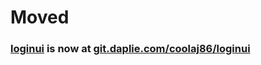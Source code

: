 # Moved
### [loginui](https://git.daplie.com/coolaj86/loginui) is now at [git.daplie.com/coolaj86/loginui](https://git.daplie.com/coolaj86/loginui)
